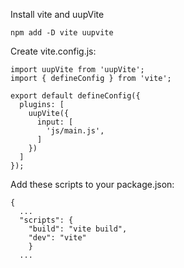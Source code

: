 Install vite and uupVite
```
npm add -D vite uupvite
```

Create vite.config.js:
```
import uupVite from 'uupVite';
import { defineConfig } from 'vite';

export default defineConfig({
  plugins: [
    uupVite({
      input: [
        'js/main.js',
      ]
    })
  ]
});
```

Add these scripts to your package.json:

```
{
  ...
  "scripts": {
    "build": "vite build",
    "dev": "vite"
	}
  ...
```
